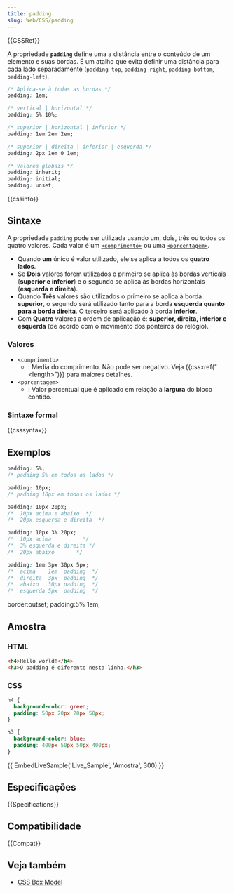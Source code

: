 ```yaml
---
title: padding
slug: Web/CSS/padding
---
```


{{CSSRef}}

A propriedade **`padding`** define uma a distância entre o conteúdo de um elemento e suas bordas. É um atalho que evita definir uma distância para cada lado separadamente (`padding-top`, `padding-right`, `padding-bottom`, `padding-left`).

```css
/* Aplica-se à todas as bordas */
padding: 1em;

/* vertical | horizontal */
padding: 5% 10%;

/* superior | horizontal | inferior */
padding: 1em 2em 2em;

/* superior | direita | inferior | esquerda */
padding: 2px 1em 0 1em;

/* Valores globais */
padding: inherit;
padding: initial;
padding: unset;
```

{{cssinfo}}

## Sintaxe

A propriedade `padding` pode ser utilizada usando um, dois, três ou todos os quatro valores. Cada valor é um [`<comprimento>`](#length) ou uma [`<porcentagem>`](#percentage).

- Quando **um** único é valor utilizado, ele se aplica a todos os **quatro lados**.
- Se **Dois** valores forem utilizados o primeiro se aplica às bordas verticais (**superior e inferior**) e o segundo se aplica às bordas horizontais (**esquerda e direita**).
- Quando **Três** valores são utilizados o primeiro se aplica à borda **superior**, o segundo será utilizado tanto para a borda **esquerda quanto para a borda direita**. O terceiro será aplicado à borda **inferior**.
- Com **Quatro** valores a ordem de aplicação é: **superior, direita, inferior e esquerda** (de acordo com o movimento dos ponteiros do relógio).

### Valores

- `<comprimento>`
  - : Media do comprimento. Não pode ser negativo. Veja {{cssxref("&lt;length&gt;")}} para maiores detalhes.
- `<porcentagem>`
  - : Valor percentual que é aplicado em relação à **largura** do bloco contido.

### Sintaxe formal

{{csssyntax}}

## Exemplos

```css
padding: 5%;
/* padding 5% em todos os lados */
```

```css
padding: 10px;
/* padding 10px em todos os lados */
```

```css
padding: 10px 20px;
/*  10px acima e abaixo  */
/*  20px esquerda e direita  */
```

```css
padding: 10px 3% 20px;
/*  10px acima          */
/*  3% esquerda e direita */
/*  20px abaixo       */
```

```css
padding: 1em 3px 30px 5px;
/*  acima    1em  padding  */
/*  direita  3px  padding  */
/*  abaixo   30px padding  */
/*  esquerda 5px  padding  */
```

border:outset; padding:5% 1em;

## Amostra

### HTML

```html
<h4>Hello world!</h4>
<h3>O padding é diferente nesta linha.</h3>
```

### CSS

```css
h4 {
  background-color: green;
  padding: 50px 20px 20px 50px;
}

h3 {
  background-color: blue;
  padding: 400px 50px 50px 400px;
}
```

{{ EmbedLiveSample('Live_Sample', 'Amostra', 300) }}

## Especificações

{{Specifications}}

## Compatibilidade

{{Compat}}

## Veja também

- [CSS Box Model](/pt-BR/CSS/box_model)
